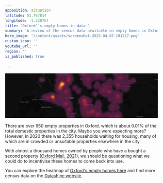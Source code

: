 ```yaml
---
apposition: situation
latitude: 51.767814
longitude: -1.228767
title: 'Oxford''s empty homes in data '
summary: 'A review of the cencus data available on empty homes in Oxford '
hero_image: "/content/assets/screenshot-2022-04-07-191217.png"
custom_icon: ''
youtube_url: ''
region: ''
is_published: true

---
```

![](/content/assets/screenshot-2022-05-27-at-11-43-39.png)

There are over 650 empty properties in Oxford, which is about 0.01% of the total domestic properties in the city. Maybe you were expecting more? However, in 2020 there was 2,355 households waiting for housing, many of which are in crowded or unsuitable properties elsewhere in the city.

With almost a thousand homes owned by people who have a bought a second property ([Oxford Mail, 2021](https://www.oxfordmail.co.uk/news/19542521.revealed-937-second-homes-oxford/)), we should be questioning what we could do to incentivise these homes to come back into use.

You can explore the heatmap of [Oxford's empty homes here](https://gcp-europe-west1.app.carto.com/map/7e2df860-c84d-4797-a838-a61afad8d144) and find more census data on the [Datashine website](https://datashine.org.uk/#table=QS408EW&col=QS408EW0002&ramp=RdYlGn&layers=BTTT&zoom=12&lon=-1.2370&lat=51.7507).